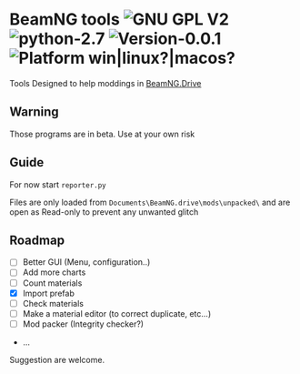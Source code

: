 # BeamNG tools ![GNU GPL V2](https://img.shields.io/github/license/50thomatoes50/BNG_tools.svg "GNU GPL V2") ![python-2.7](https://img.shields.io/badge/python-2.7-blue.svg "python 2.7") ![Version-0.0.1](https://img.shields.io/badge/Version-0.0.1-orange.svg "Version-0.0.1") ![Platform win|linux?|macos?](https://img.shields.io/badge/platform-win%20|%20linux%3F%20|%20macos%3F-lightgrey.svg "Platform : win|linux?|macos?")

Tools Designed to help moddings in [BeamNG.Drive](http://www.beamng.com)

## Warning

Those programs are in beta. Use at your own risk

## Guide
For now start `reporter.py`

Files are only loaded from `Documents\BeamNG.drive\mods\unpacked\` and are open as Read-only to prevent any unwanted glitch

## Roadmap
  - [ ] Better GUI (Menu, configuration..)
  - [ ] Add more charts
  - [ ] Count materials
  - [x] Import prefab
  - [ ] Check materials
  - [ ] Make a material editor (to correct duplicate, etc...)
  - [ ] Mod packer (Integrity checker?)
  - ...

Suggestion are welcome.
